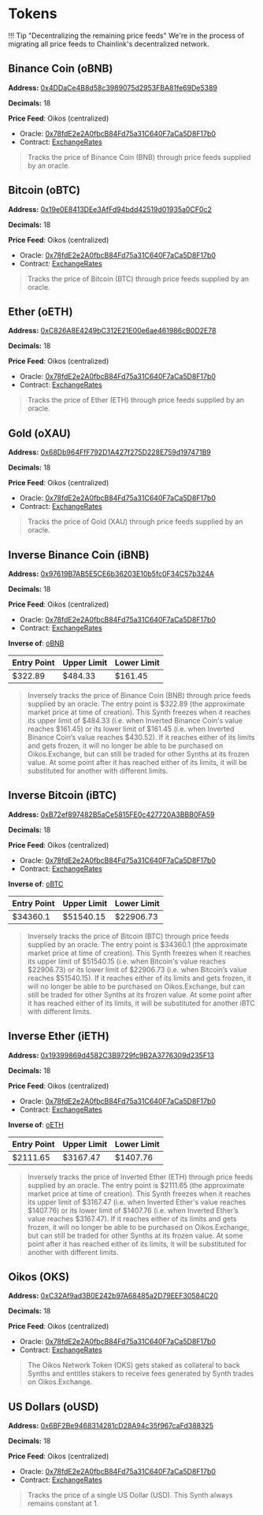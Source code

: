 
# Tokens

!!! Tip "Decentralizing the remaining price feeds"
		We're in the process of migrating all price feeds to Chainlink's decentralized network.

## Binance Coin (oBNB)

**Address:** [0x4DDaCe4B8d58c3989075d2953FBA81fe69De5389](https://bscscan.com/token/0x4DDaCe4B8d58c3989075d2953FBA81fe69De5389)

**Decimals:** 18

**Price Feed**: Oikos (centralized)

- Oracle: [0x78fdE2e2A0fbcB84Fd75a31C640F7aCa5D8F17b0](https://bscscan.com/address/0x78fdE2e2A0fbcB84Fd75a31C640F7aCa5D8F17b0)
- Contract: [ExchangeRates](https://docs.oikos.cash/addresses/)

>Tracks the price of Binance Coin (BNB) through price feeds supplied by an oracle.

## Bitcoin (oBTC)

**Address:** [0x19e0E8413DEe3AfFd94bdd42519d01935a0CF0c2](https://bscscan.com/token/0x19e0E8413DEe3AfFd94bdd42519d01935a0CF0c2)

**Decimals:** 18

**Price Feed**: Oikos (centralized)

- Oracle: [0x78fdE2e2A0fbcB84Fd75a31C640F7aCa5D8F17b0](https://bscscan.com/address/0x78fdE2e2A0fbcB84Fd75a31C640F7aCa5D8F17b0)
- Contract: [ExchangeRates](https://docs.oikos.cash/addresses/)

>Tracks the price of Bitcoin (BTC) through price feeds supplied by an oracle.

## Ether (oETH)

**Address:** [0xC826A8E4249bC312E21E00e6ae461986cB0D2E78](https://bscscan.com/token/0xC826A8E4249bC312E21E00e6ae461986cB0D2E78)

**Decimals:** 18

**Price Feed**: Oikos (centralized)

- Oracle: [0x78fdE2e2A0fbcB84Fd75a31C640F7aCa5D8F17b0](https://bscscan.com/address/0x78fdE2e2A0fbcB84Fd75a31C640F7aCa5D8F17b0)
- Contract: [ExchangeRates](https://docs.oikos.cash/addresses/)

>Tracks the price of Ether (ETH) through price feeds supplied by an oracle.

## Gold (oXAU)

**Address:** [0x68Db964FfF792D1A427f275D228E759d197471B9](https://bscscan.com/address/0x68Db964FfF792D1A427f275D228E759d197471B9)

**Decimals:** 18

**Price Feed**: Oikos (centralized)

- Oracle: [0x78fdE2e2A0fbcB84Fd75a31C640F7aCa5D8F17b0](https://bscscan.com/address/0x78fdE2e2A0fbcB84Fd75a31C640F7aCa5D8F17b0)
- Contract: [ExchangeRates](https://docs.oikos.cash/addresses/)

>Tracks the price of Gold (XAU) through price feeds supplied by an oracle.

## Inverse Binance Coin (iBNB)

**Address:** [0x97619B7AB5E5CE6b36203E10b5fc0F34C57b324A](https://bscscan.com/token/0x97619B7AB5E5CE6b36203E10b5fc0F34C57b324A)

**Decimals:** 18

**Price Feed**: Oikos (centralized)

- Oracle: [0x78fdE2e2A0fbcB84Fd75a31C640F7aCa5D8F17b0](https://bscscan.com/address/0x78fdE2e2A0fbcB84Fd75a31C640F7aCa5D8F17b0)
- Contract: [ExchangeRates](https://docs.oikos.cash/addresses/)

**Inverse of**: [oBNB](#binance-coin-obnb)

| Entry Point | Upper Limit | Lower Limit |
| - | - | - |
| $322.89 | $484.33 | $161.45 |

>Inversely tracks the price of Binance Coin (BNB) through price feeds supplied by an oracle. The entry point is $322.89 (the approximate market price at time of creation). This Synth freezes when it reaches its upper limit of $484.33 (i.e. when Inverted Binance Coin's value reaches $161.45) or its lower limit of $161.45 (i.e. when Inverted Binance Coin’s value reaches $430.52). If it reaches either of its limits and gets frozen, it will no longer be able to be purchased on Oikos.Exchange, but can still be traded for other Synths at its frozen value. At some point after it has reached either of its limits, it will be substituted for another with different limits.

## Inverse Bitcoin (iBTC)

**Address:** [0xB72ef897482B5aCe5815FE0c427720A3BBB0FA59](https://bscscan.com/token/0xB72ef897482B5aCe5815FE0c427720A3BBB0FA59)

**Decimals:** 18

**Price Feed**: Oikos (centralized)

- Oracle: [0x78fdE2e2A0fbcB84Fd75a31C640F7aCa5D8F17b0](https://bscscan.com/address/0x78fdE2e2A0fbcB84Fd75a31C640F7aCa5D8F17b0)
- Contract: [ExchangeRates](https://docs.oikos.cash/addresses/)

**Inverse of**: [oBTC](#bitcoin-obtc)

| Entry Point | Upper Limit | Lower Limit |
| - | - | - |
| $34360.1 | $51540.15 | $22906.73 |

>Inversely tracks the price of Bitcoin (BTC) through price feeds supplied by an oracle. The entry point is $34360.1 (the approximate market price at time of creation). This Synth freezes when it reaches its upper limit of $51540.15 (i.e. when Bitcoin's value reaches $22906.73) or its lower limit of $22906.73 (i.e. when Bitcoin’s value reaches $51540.15). If it reaches either of its limits and gets frozen, it will no longer be able to be purchased on Oikos.Exchange, but can still be traded for other Synths at its frozen value. At some point after it has reached either of its limits, it will be substituted for another iBTC with different limits.

## Inverse Ether (iETH)

**Address:** [0x19399869d4582C3B9729fc9B2A3776309d235F13](https://bscscan.com/address/0x19399869d4582C3B9729fc9B2A3776309d235F13)

**Decimals:** 18

**Price Feed**: Oikos (centralized)

- Oracle: [0x78fdE2e2A0fbcB84Fd75a31C640F7aCa5D8F17b0](https://bscscan.com/address/0x78fdE2e2A0fbcB84Fd75a31C640F7aCa5D8F17b0)
- Contract: [ExchangeRates](https://docs.oikos.cash/addresses/)

**Inverse of**: [oETH](#ether-oeth)

| Entry Point | Upper Limit | Lower Limit |
| - | - | - |
| $2111.65 | $3167.47 | $1407.76 |

>Inversely tracks the price of Inverted Ether (ETH) through price feeds supplied by an oracle. The entry point is $2111.65 (the approximate market price at time of creation). This Synth freezes when it reaches its upper limit of $3167.47 (i.e. when Inverted Ether's value reaches $1407.76) or its lower limit of $1407.76 (i.e. when Inverted Ether’s value reaches $3167.47). If it reaches either of its limits and gets frozen, it will no longer be able to be purchased on Oikos.Exchange, but can still be traded for other Synths at its frozen value. At some point after it has reached either of its limits, it will be substituted for another with different limits.

## Oikos (OKS)

**Address:** [0xC32Af9ad3B0E242b97A68485a2D79EEF30584C20](https://bscscan.com/address/0xC32Af9ad3B0E242b97A68485a2D79EEF30584C20)

**Decimals:** 18

**Price Feed**: Oikos (centralized)

- Oracle: [0x78fdE2e2A0fbcB84Fd75a31C640F7aCa5D8F17b0](https://bscscan.com/address/0x78fdE2e2A0fbcB84Fd75a31C640F7aCa5D8F17b0)
- Contract: [ExchangeRates](https://docs.oikos.cash/addresses/)

>The Oikos Network Token (OKS) gets staked as collateral to back Synths and entitles stakers to receive fees generated by Synth trades on Oikos.Exchange.

## US Dollars (oUSD)

**Address:** [0x6BF2Be9468314281cD28A94c35f967caFd388325](https://bscscan.com/address/0x6BF2Be9468314281cD28A94c35f967caFd388325)

**Decimals:** 18

**Price Feed**: Oikos (centralized)

- Oracle: [0x78fdE2e2A0fbcB84Fd75a31C640F7aCa5D8F17b0](https://bscscan.com/address/0x78fdE2e2A0fbcB84Fd75a31C640F7aCa5D8F17b0)
- Contract: [ExchangeRates](https://docs.oikos.cash/addresses/)

>Tracks the price of a single US Dollar (USD). This Synth always remains constant at 1.